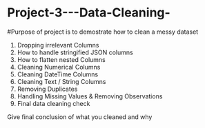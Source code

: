 # Project-3---Data-Cleaning-

#Purpose of project is to demostrate how to clean a messy dataset 

1) Dropping irrelevant Columns
2) How to handle stringified JSON columns
3) How to flatten nested Columns
4) Cleaning Numerical Columns
5) Cleaning DateTime Columns
6) Cleaning Text / String Columns
7) Removing Duplicates
8) Handling Missing Values & Removing Observations
9) Final data cleaning check 


Give final conclusion of what you cleaned and why
